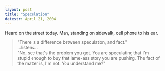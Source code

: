 ```yaml
---
layout: post
title: "Speculation"
datestr: April 21, 2004
---
```


Heard on the street today.  Man, standing on sidewalk, cell phone to his ear.
<blockquote>
"There is a difference between speculation, and fact." <br />
...listens... <br />
"No, see that's the problem you got.  You are speculating that I'm stupid enough to buy that lame-ass story you are pushing.  The fact of the matter is, I'm not.  You understand me?"
</blockquote>

